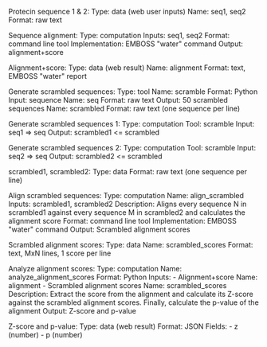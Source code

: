 Protecin sequence 1 & 2:
    Type: data (web user inputs)
    Name: seq1, seq2
    Format: raw text

Sequence alignment:
    Type: computation
    Inputs: seq1, seq2
    Format: command line tool
    Implementation: EMBOSS "water" command
    Output: alignment+score

Alignment+score:
    Type: data (web result)
    Name: alignment
    Format: text, EMBOSS "water" report

Generate scrambled sequences:
    Type: tool
    Name: scramble
    Format: Python
    Input: sequence
        Name: seq
        Format: raw text
    Output: 50 scrambled sequences
        Name: scrambled
        Format: raw text (one sequence per line)

Generate scrambled sequences 1:
    Type: computation
    Tool: scramble
    Input: seq1 => seq
    Output: scrambled1 <= scrambled

Generate scrambled sequences 2:
    Type: computation
    Tool: scramble
    Input: seq2 => seq
    Output: scrambled2 <= scrambled

scrambled1, scrambled2:
    Type: data
    Format: raw text (one sequence per line)

Align scrambled sequences:
    Type: computation
    Name: align_scrambled
    Inputs: scrambled1, scrambled2
    Description:
        Aligns every sequence N in scrambled1
         against every sequence M in scrambled2
         and calculates the alignment score
    Format: command line tool
    Implementation: EMBOSS "water" command
    Output: Scrambled alignment scores

Scrambled alignment scores:
    Type: data
    Name: scrambled_scores
    Format: text, MxN lines, 1 score per line

Analyze alignment scores:
    Type: computation
    Name: analyze_alignment_scores
    Format: Python
    Inputs:
        - Alignment+score
            Name: alignment
        - Scrambled alignment scores
            Name: scrambled_scores
    Description:
        Extract the score from the alignment
        and calculate its Z-score against the scrambled alignment scores.
        Finally, calculate the p-value of the alignment
    Output:
        Z-score and p-value

Z-score and p-value:
    Type: data (web result)
    Format: JSON
        Fields:
            - z (number)
            - p (number)